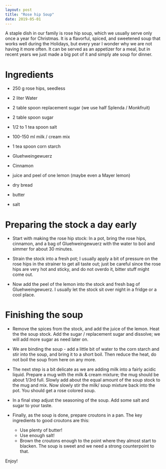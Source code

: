 ```yaml
---
layout: post
title: "Rose hip Soup"
date: 2019-05-01
---
```


A staple dish in our family is rose hip soup, which we usually serve only once a year for Christmas. It is a flavorful,  spiced, and
sweetened soup that works well during the Holidays, but every year I wonder why we are not having it more often. It can be served as an
appetizer for a meal, but in recent years we just made a big pot of it and simply ate soup for dinner.

Ingredients
===


 * 250 g rose hips, seedless
 * 2 liter Water
 * 2 table spoon replacement sugar (we use half Splenda / Monkfruit)
 * 2 table spoon sugar
 * 1/2 to 1 tea spoon salt
 * 100-150 ml milk / cream mix
 * 1 tea spoon corn starch
 * Gluehweingewuerz
 * Cinnamon
 * juice and peel of one lemon (maybe even a Mayer lemon)

 * dry bread
 * butter
 * salt


Preparing the stock a day early
===

* Start with making the rose hip stock: In a pot, bring the rose hips, cinnamon, and a bag of Gluehweingewuerz  with the water to
boil and simmer for about 30 minutes.

* Strain the stock into a fresh pot; I usually apply a bit of pressure on the rose hips in the strainer to get all taste out; just be careful since the rose hips are very hot and sticky, and do not overdo it, bitter stuff might come out.

* Now add the peel of the lemon into the stock and fresh bag of Gluehweingewuerz. I usually let the stock sit over night in a fridge or a cool place.

Finishing the soup
===

* Remove the spices from the stock, and add the juice of the lemon. Heat the the soup stock. Add the sugar / replacement sugar and dissolve; we will add more sugar as need later on.

* We are binding the soup - add a little bit of water to the corn starch and stir into the soup, and bring it to a short boil. Then reduce the heat, do not boil the soup from here on any more.

* The next step is a bit delicate as we are adding milk into a fairly acidic liquid. Prepare a mug with the milk & cream mixture; the mug should be about 1/3rd full. Slowly add about the equal amount of the soup stock to the mug and mix. Now slowly stir the milk/ soup mixture back into the pot. You should get a rose colored soup.  

* In a final step adjust the seasoning of the soup. Add some salt and sugar to your taste.

* Finally, as the soup is done, prepare croutons in a pan. The key ingredients to good croutons are this:
  * Use plenty of butter!
  * Use enough salt!
  * Brown the croutons enough to the point where they almost start to blacken. The soup is sweet and we need a strong counterpoint to that.


<p/>

  Enjoy!
